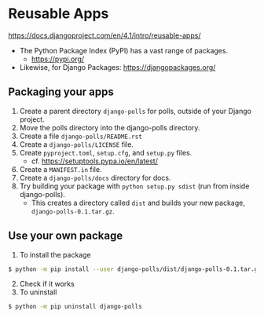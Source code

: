 # Reusable Apps

https://docs.djangoproject.com/en/4.1/intro/reusable-apps/

* The Python Package Index (PyPI) has a vast range of packages.
    * https://pypi.org/
* Likewise, for Django Packages: https://djangopackages.org/



## Packaging your apps

1. Create a parent directory `django-polls`  for polls, outside of your Django project.
2. Move the polls directory into the django-polls directory.
3. Create a file `django-polls/README.rst`
4. Create a `django-polls/LICENSE` file.
5. Create `pyproject.toml`, `setup.cfg`, and `setup.py` files.
    * cf. https://setuptools.pypa.io/en/latest/
6. Create a `MANIFEST.in` file.
7. Create a `django-polls/docs` directory for docs.
8. Try building your package with `python setup.py sdist` (run from inside django-polls).
    * This creates a directory called `dist` and builds your new package, `django-polls-0.1.tar.gz`.

## Use your own package

1. To install the package
```sh
$ python -m pip install --user django-polls/dist/django-polls-0.1.tar.gz
```
2. Check if it works
3. To uninstall
```sh
$ python -m pip uninstall django-polls
```


